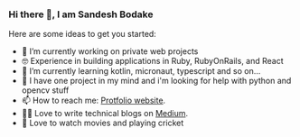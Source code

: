 ### Hi there 👋, I am Sandesh Bodake


Here are some ideas to get you started:

- 🔭 I’m currently working on private web projects
- 🤓 Experience in building applications in Ruby, RubyOnRails, and React 
- 🌱 I’m currently learning kotlin, micronaut, typescript and so on...
- 🤔 I have one project in my mind and i'm looking for help with python and opencv stuff
- 📫 How to reach me: <a href="http://www.sandeshbodake.co.in/" target="_blank">Protfolio website</a>.
- 👨‍💻 Love to write technical blogs on <a href="https://medium.com/@sandeshbodake121" target="_blank">Medium</a>.
- 🤩 Love to watch movies and playing cricket
